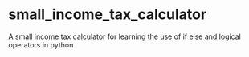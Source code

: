 # small_income_tax_calculator
A small income tax calculator for learning the use of if else and logical operators in python
